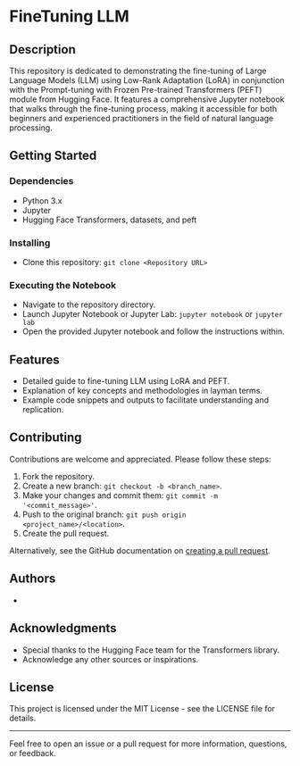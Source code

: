 # FineTuning LLM


## Description
This repository is dedicated to demonstrating the fine-tuning of Large Language Models (LLM) using Low-Rank Adaptation (LoRA) in conjunction with the Prompt-tuning with Frozen Pre-trained Transformers (PEFT) module from Hugging Face. It features a comprehensive Jupyter notebook that walks through the fine-tuning process, making it accessible for both beginners and experienced practitioners in the field of natural language processing.

## Getting Started

### Dependencies
- Python 3.x
- Jupyter
- Hugging Face Transformers, datasets, and peft


### Installing
- Clone this repository: `git clone <Repository URL>`


### Executing the Notebook
- Navigate to the repository directory.
- Launch Jupyter Notebook or Jupyter Lab: `jupyter notebook` or `jupyter lab`
- Open the provided Jupyter notebook and follow the instructions within.

## Features
- Detailed guide to fine-tuning LLM using LoRA and PEFT.
- Explanation of key concepts and methodologies in layman terms.
- Example code snippets and outputs to facilitate understanding and replication.

## Contributing
Contributions are welcome and appreciated. Please follow these steps:

1. Fork the repository.
2. Create a new branch: `git checkout -b <branch_name>`.
3. Make your changes and commit them: `git commit -m '<commit_message>'`.
4. Push to the original branch: `git push origin <project_name>/<location>`.
5. Create the pull request.

Alternatively, see the GitHub documentation on [creating a pull request](https://help.github.com/articles/creating-a-pull-request/).

## Authors
- <Your Name>

## Acknowledgments
- Special thanks to the Hugging Face team for the Transformers library.
- Acknowledge any other sources or inspirations.

## License
This project is licensed under the MIT License - see the LICENSE file for details.

---

Feel free to open an issue or a pull request for more information, questions, or feedback.
